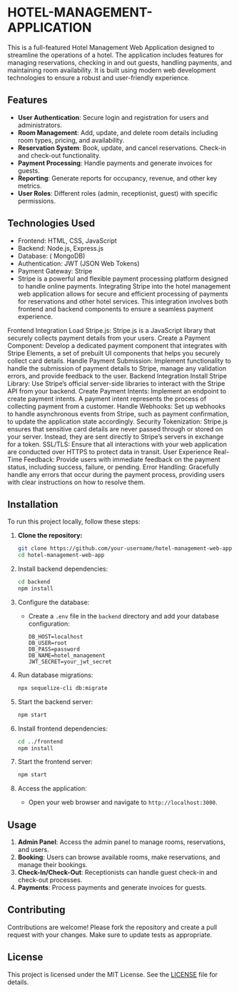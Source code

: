 # HOTEL-MANAGEMENT-APPLICATION
This is a full-featured Hotel Management Web Application designed to streamline the operations of a hotel. The application includes features for managing reservations, checking in and out guests, handling payments, and maintaining room availability. It is built using modern web development technologies to ensure a robust and user-friendly experience.

## Features

- **User Authentication**: Secure login and registration for users and administrators.
- **Room Management**: Add, update, and delete room details including room types, pricing, and availability.
- **Reservation System**: Book, update, and cancel reservations. Check-in and check-out functionality.
- **Payment Processing**: Handle payments and generate invoices for guests.
- **Reporting**: Generate reports for occupancy, revenue, and other key metrics.
- **User Roles**: Different roles (admin, receptionist, guest) with specific permissions.

## Technologies Used

- Frontend: HTML, CSS, JavaScript
- Backend: Node.js, Express.js 
- Database: ( MongoDB)
- Authentication: JWT (JSON Web Tokens)
- Payment Gateway: Stripe
- Stripe is a powerful and flexible payment processing platform designed to handle online payments. Integrating Stripe into the hotel management web application allows for secure and efficient processing of payments for reservations and other hotel services. This integration involves both frontend and backend components to ensure a seamless payment experience.

Frontend Integration
Load Stripe.js: Stripe.js is a JavaScript library that securely collects payment details from your users.
Create a Payment Component: Develop a dedicated payment component that integrates with Stripe Elements, a set of prebuilt UI components that helps you securely collect card details.
Handle Payment Submission: Implement functionality to handle the submission of payment details to Stripe, manage any validation errors, and provide feedback to the user.
Backend Integration
Install Stripe Library: Use Stripe’s official server-side libraries to interact with the Stripe API from your backend.
Create Payment Intents: Implement an endpoint to create payment intents. A payment intent represents the process of collecting payment from a customer.
Handle Webhooks: Set up webhooks to handle asynchronous events from Stripe, such as payment confirmation, to update the application state accordingly.
Security
Tokenization: Stripe.js ensures that sensitive card details are never passed through or stored on your server. Instead, they are sent directly to Stripe’s servers in exchange for a token.
SSL/TLS: Ensure that all interactions with your web application are conducted over HTTPS to protect data in transit.
User Experience
Real-Time Feedback: Provide users with immediate feedback on the payment status, including success, failure, or pending.
Error Handling: Gracefully handle any errors that occur during the payment process, providing users with clear instructions on how to resolve them.

## Installation

To run this project locally, follow these steps:

1. **Clone the repository:**
    ```bash
    git clone https://github.com/your-username/hotel-management-web-app.git
    cd hotel-management-web-app
    ```

2. Install backend dependencies:
    ```bash
    cd backend
    npm install
    ```

3. Configure the database:
    - Create a `.env` file in the `backend` directory and add your database configuration:
        ```env
        DB_HOST=localhost
        DB_USER=root
        DB_PASS=password
        DB_NAME=hotel_management
        JWT_SECRET=your_jwt_secret
        ```

4. Run database migrations:
    ```bash
    npx sequelize-cli db:migrate
    ```

5. Start the backend server:
    ```bash
    npm start
    ```

6. Install frontend dependencies:
    ```bash
    cd ../frontend
    npm install
    ```

7. Start the frontend server:
    ```bash
    npm start
    ```

8. Access the application:
    - Open your web browser and navigate to `http://localhost:3000`.

## Usage

1. **Admin Panel**: Access the admin panel to manage rooms, reservations, and users.
2. **Booking**: Users can browse available rooms, make reservations, and manage their bookings.
3. **Check-In/Check-Out**: Receptionists can handle guest check-in and check-out processes.
4. **Payments**: Process payments and generate invoices for guests.

## Contributing

Contributions are welcome! Please fork the repository and create a pull request with your changes. Make sure to update tests as appropriate.

## License

This project is licensed under the MIT License. See the [LICENSE](LICENSE) file for details.




